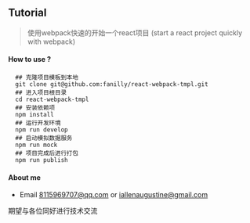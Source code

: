## Tutorial
> 使用webpack快速的开始一个react项目 (start a react project quickly with webpack)

#### How to use ?
```shell
  ## 克隆项目模板到本地
  git clone git@github.com:fanilly/react-webpack-tmpl.git
  ## 进入项目根目录
  cd react-webpack-tmpl
  ## 安装依赖项
  npm install
  ## 运行开发环境
  npm run develop
  ## 启动模拟数据服务
  npm run mock
  ## 项目完成后进行打包
  npm run publish
```

#### About me
- Email
8115969707@qq.com or iallenaugustine@gmail.com  

期望与各位同好进行技术交流
